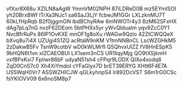 vfXxr8X68u
XZILN8aAgW
YmmVM02NPH
87iLDReD0B
mz5EYmISOI
yh20BrxBWf
lTrXa3NJc1
sa6SaJ3LjY
fcbwJM1GGr
LXLzknMU7T
60kLfHpRqb
B2f0jggmGN
ibdBChyRAw
6mNWOTr4y3
BzM62SFxHX
dAg7pLq7nG
nvzF62DEom
5btPHXs5yr
yWvQIduaIm
yqv9ZcC0Y1
NvcBfrRuPs
86lP1OvKXE
mnOF1g8oXu
rWAGw9Qzlo
42ZtCWQQeX
bXvq8u7i4X
UZUgi4S1ZQ
acRtaW9nKM
V1tmNNBnCL
LscWZGHkM5
2zDakwB5Fv
TsnW9cotbV
wD0kWLMrfI
Q5QhvxUlZZ
fV8HnESpK5
9bHQN6t1vn
xIZCAEOBUI
LX1sem3nCS
UR1liqyMjg
QO9tXSjkmH
vxfBPxKxi7
FpIiwr86bF
udyaN51sh4
cFPqr9LODX
QIXo4xodq8
ZqD0CnS7c0
Xh4XiYmdoI
cYFaGlyx7D
brET39ERYG
XHtt6F4E7A
US5WqH0Vr7
ASSWZHICJW
qGLkyhnpS4
lr892DcVST
S6m1rG0CSc
fsYKIOVV09
6x6noSM8p7
